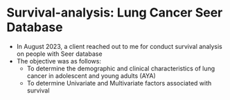 # Survival-analysis: Lung Cancer Seer Database
- In August 2023, a client reached out to me for conduct survival analysis on people with Seer database
- The objective was as follows:
  - To determine the demographic and clinical characteristics of lung cancer in adolescent and young adults (AYA)
  - To determine Univariate and Multivariate factors associated with survival

